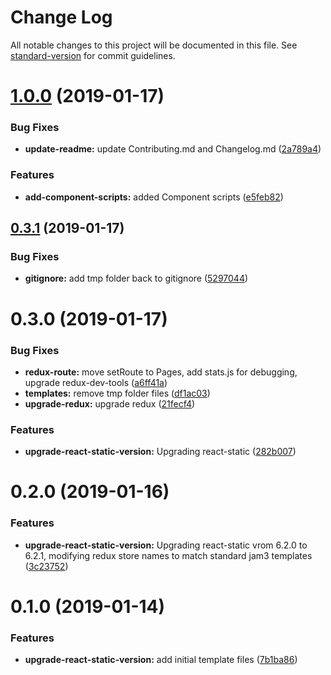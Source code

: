 # Change Log

All notable changes to this project will be documented in this file. See [standard-version](https://github.com/conventional-changelog/standard-version) for commit guidelines.

<a name="1.0.0"></a>
# [1.0.0](https://github.com/Jam3/nyg-static-jam3/compare/v0.3.1...v1.0.0) (2019-01-17)


### Bug Fixes

* **update-readme:** update Contributing.md and Changelog.md ([2a789a4](https://github.com/Jam3/nyg-static-jam3/commit/2a789a4))


### Features

* **add-component-scripts:** added Component scripts ([e5feb82](https://github.com/Jam3/nyg-static-jam3/commit/e5feb82))



<a name="0.3.1"></a>

## [0.3.1](https://github.com/Jam3/nyg-static-jam3/compare/v0.3.0...v0.3.1) (2019-01-17)

### Bug Fixes

- **gitignore:** add tmp folder back to gitignore ([5297044](https://github.com/Jam3/nyg-static-jam3/commit/5297044))

<a name="0.3.0"></a>

# 0.3.0 (2019-01-17)

### Bug Fixes

- **redux-route:** move setRoute to Pages, add stats.js for debugging, upgrade redux-dev-tools ([a6ff41a](https://github.com/Jam3/nyg-static-jam3/commit/a6ff41a))
- **templates:** remove tmp folder files ([df1ac03](https://github.com/Jam3/nyg-static-jam3/commit/df1ac03))
- **upgrade-redux:** upgrade redux ([21fecf4](https://github.com/Jam3/nyg-static-jam3/commit/21fecf4))

### Features

- **upgrade-react-static-version:** Upgrading react-static ([282b007](https://github.com/Jam3/nyg-static-jam3/commit/282b007))

<a name="0.2.0"></a>

# 0.2.0 (2019-01-16)

### Features

- **upgrade-react-static-version:** Upgrading react-static vrom 6.2.0 to 6.2.1, modifying redux store names to match standard jam3 templates ([3c23752](https://github.com/Jam3/nyg-static-jam3/commit/3c23752))

<a name="0.1.0"></a>

# 0.1.0 (2019-01-14)

### Features

- **upgrade-react-static-version:** add initial template files ([7b1ba86](https://github.com/Jam3/nyg-static-jam3/commit/7b1ba86))

